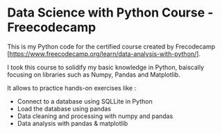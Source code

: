 # Data Science with Python Course - Freecodecamp

This is my Python code for the certified course created by Frecodecamp [https://www.freecodecamp.org/learn/data-analysis-with-python/]. 

I took this course to solidify my basic knowledge in Python, baiscally focusing on libraries such as Numpy, Pandas and Matplotlib. 

It allows to practice hands-on exercises like :
- Connect to a database using SQLLite in Python
- Load the database using pandas
- Data cleaning and processing with numpy and pandas
- Data analysis with pandas & matplotlib


